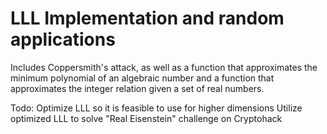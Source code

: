 # LLL Implementation and random applications

Includes Coppersmith's attack, as well as a function that approximates the minimum polynomial of an algebraic number and a function that approximates the integer relation given a set of real numbers.

Todo:
Optimize LLL so it is feasible to use for higher dimensions
Utilize optimized LLL to solve "Real Eisenstein" challenge on Cryptohack